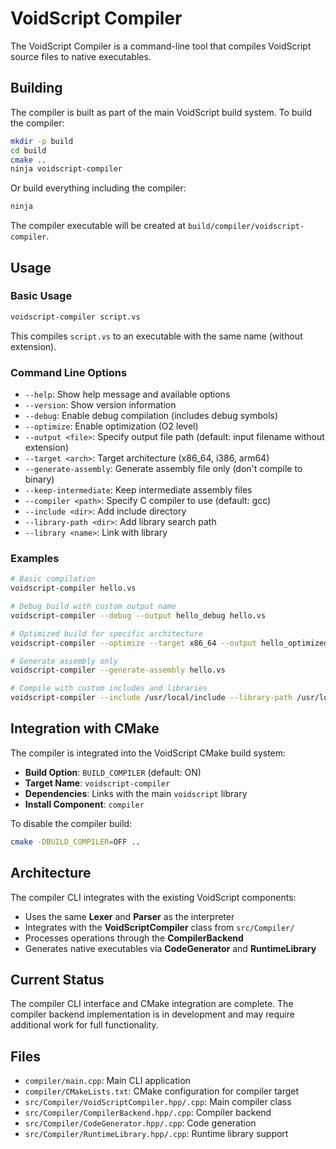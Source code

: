 # VoidScript Compiler

The VoidScript Compiler is a command-line tool that compiles VoidScript source files to native executables.

## Building

The compiler is built as part of the main VoidScript build system. To build the compiler:

```bash
mkdir -p build
cd build
cmake ..
ninja voidscript-compiler
```

Or build everything including the compiler:

```bash
ninja
```

The compiler executable will be created at `build/compiler/voidscript-compiler`.

## Usage

### Basic Usage

```bash
voidscript-compiler script.vs
```

This compiles `script.vs` to an executable with the same name (without extension).

### Command Line Options

- `--help`: Show help message and available options
- `--version`: Show version information
- `--debug`: Enable debug compilation (includes debug symbols)
- `--optimize`: Enable optimization (O2 level)
- `--output <file>`: Specify output file path (default: input filename without extension)
- `--target <arch>`: Target architecture (x86_64, i386, arm64)
- `--generate-assembly`: Generate assembly file only (don't compile to binary)
- `--keep-intermediate`: Keep intermediate assembly files
- `--compiler <path>`: Specify C compiler to use (default: gcc)
- `--include <dir>`: Add include directory
- `--library-path <dir>`: Add library search path
- `--library <name>`: Link with library

### Examples

```bash
# Basic compilation
voidscript-compiler hello.vs

# Debug build with custom output name
voidscript-compiler --debug --output hello_debug hello.vs

# Optimized build for specific architecture
voidscript-compiler --optimize --target x86_64 --output hello_optimized hello.vs

# Generate assembly only
voidscript-compiler --generate-assembly hello.vs

# Compile with custom includes and libraries
voidscript-compiler --include /usr/local/include --library-path /usr/local/lib --library mylib hello.vs
```

## Integration with CMake

The compiler is integrated into the VoidScript CMake build system:

- **Build Option**: `BUILD_COMPILER` (default: ON)
- **Target Name**: `voidscript-compiler`
- **Dependencies**: Links with the main `voidscript` library
- **Install Component**: `compiler`

To disable the compiler build:

```bash
cmake -DBUILD_COMPILER=OFF ..
```

## Architecture

The compiler CLI integrates with the existing VoidScript components:

- Uses the same **Lexer** and **Parser** as the interpreter
- Integrates with the **VoidScriptCompiler** class from `src/Compiler/`
- Processes operations through the **CompilerBackend**
- Generates native executables via **CodeGenerator** and **RuntimeLibrary**

## Current Status

The compiler CLI interface and CMake integration are complete. The compiler backend implementation is in development and may require additional work for full functionality.

## Files

- `compiler/main.cpp`: Main CLI application
- `compiler/CMakeLists.txt`: CMake configuration for compiler target
- `src/Compiler/VoidScriptCompiler.hpp/.cpp`: Main compiler class
- `src/Compiler/CompilerBackend.hpp/.cpp`: Compiler backend
- `src/Compiler/CodeGenerator.hpp/.cpp`: Code generation
- `src/Compiler/RuntimeLibrary.hpp/.cpp`: Runtime library support